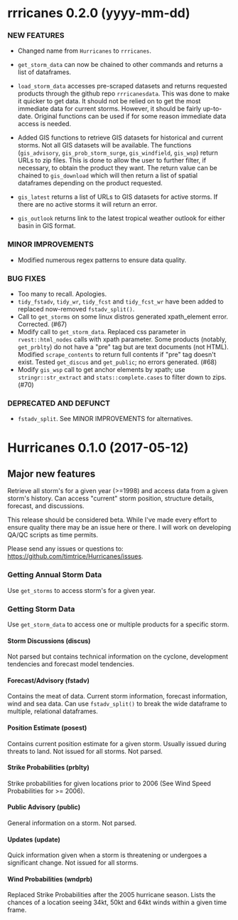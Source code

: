 rrricanes 0.2.0 (yyyy-mm-dd)
============================

### NEW FEATURES

* Changed name from `Hurricanes` to `rrricanes`.

* `get_storm_data` can now be chained to other commands and returns a list of dataframes.

* `load_storm_data` accesses pre-scraped datasets and returns requested products through the github repo `rrricanesdata`. This was done to make it quicker to get data. It should not be relied on to get the most immediate data for current storms. However, it should be fairly up-to-date. Original functions can be used if for some reason immediate data access is needed.

* Added GIS functions to retrieve GIS datasets for historical and current storms. Not all GIS datasets will be available. The functions (`gis_advisory`, `gis_prob_storm_surge`, `gis_windfield`, `gis_wsp`) return URLs to zip files. This is done to allow the user to further filter, if necessary, to obtain the product they want. The return value can be chained to `gis_download` which will then return a list of spatial dataframes depending on the product requested.

* `gis_latest` returns a list of URLs to GIS datasets for active storms. If there are no active storms it will return an error.

* `gis_outlook` returns link to the latest tropical weather outlook for either basin in GIS format.

### MINOR IMPROVEMENTS

* Modified numerous regex patterns to ensure data quality.

### BUG FIXES

* Too many to recall. Apologies. 
* `tidy_fstadv`, `tidy_wr`, `tidy_fcst` and `tidy_fcst_wr` have been added to replaced now-removed `fstadv_split()`.
* Call to `get_storms` on some linux distros generated xpath_element error. Corrected. (#67)
* Modify call to `get_storm_data`. Replaced css parameter in `rvest::html_nodes` calls with xpath parameter. Some products (notably, `get_prblty`) do not have a "pre" tag but are text documents (not HTML). Modified `scrape_contents` to return full contents if "pre" tag doesn't exist. Tested `get_discus` and `get_public`; no errors generated. (#68)
* Modify `gis_wsp` call to get anchor elements by xpath; use `stringr::str_extract` and `stats::complete.cases` to filter down to zips. (#70)

### DEPRECATED AND DEFUNCT

* `fstadv_split`. See MINOR IMPROVEMENTS for alternatives.

Hurricanes 0.1.0 (2017-05-12)
================

## Major new features

Retrieve all storm's for a given year (>=1998) and access data from a given storm's history. Can access "current" storm position, structure details, forecast, and discussions.

This release should be considered beta. While I've made every effort to ensure quality there may be an issue here or there. I will work on developing QA/QC scripts as time permits.

Please send any issues or questions to: https://github.com/timtrice/Hurricanes/issues.

### Getting Annual Storm Data

Use `get_storms` to access storm's for a given year.

### Getting Storm Data

Use `get_storm_data` to access one or multiple products for a specific storm.

#### Storm Discussions (discus)

Not parsed but contains technical information on the cyclone, development tendencies and forecast model tendencies.

#### Forecast/Advisory (fstadv)

Contains the meat of data. Current storm information, forecast information, wind and sea data. Can use `fstadv_split()` to break the wide dataframe to multiple, relational dataframes.

#### Position Estimate (posest)

Contains current position estimate for a given storm. Usually issued during threats to land. Not issued for all storms. Not parsed. 

#### Strike Probabilities (prblty)

Strike probabilities for given locations prior to 2006 (See Wind Speed Probabilities for >= 2006). 

#### Public Advisory (public)

General information on a storm. Not parsed.

#### Updates (update)

Quick information given when a storm is threatening or undergoes a significant change. Not issued for all storms.

#### Wind Probabilities (wndprb)

Replaced Strike Probabilities after the 2005 hurricane season. Lists the chances of a location seeing 34kt, 50kt and 64kt winds within a given time frame.
